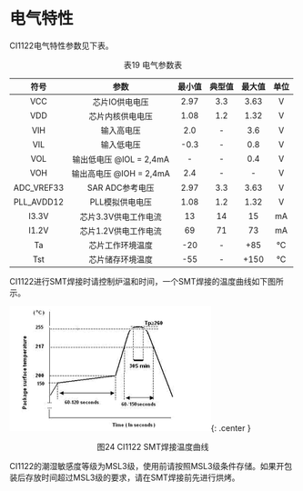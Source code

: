# 电气特性

CI1122电气特性参数见下表。

<div align=center>表19 电气参数表</div>

<center>

符号 | 参数 | 最小值 | 典型值 | 最大值 | 单位
:--: | :--: | :--: | :--: | :--: | :--:
VCC | 芯片IO供电电压 | 2.97 | 3.3 | 3.63 | V
VDD | 芯片内核供电电压 | 1.08 | 1.2 | 1.32 | V
VIH | 输入高电压 | 2.0 | - | 3.6 | V
VIL | 输入低电压 | -0.3 | - | 0.8 | V
VOL | 输出低电压 @IOL = 2,4mA | - | - | 0.4 | V
VOH | 输出高电压 @IOH = 2,4mA | 2.4 | - | - | V
ADC_VREF33 | SAR ADC参考电压 | 2.97 | 3.3 | 3.63 | V
PLL_AVDD12 | PLL模拟供电电压 | 1.08 | 1.2 | 1.32 | V
I3.3V | 芯片3.3V供电工作电流 | 13 | 14 | 15 | mA
I1.2V | 芯片1.2V供电工作电流 | 69 | 71 | 73 | mA 
Ta  | 芯片工作环境温度 | -20 | - | +85 | ℃
Tst | 芯片储存环境温度 | -55 | - | +150 | ℃

</center>

CI1122进行SMT焊接时请控制炉温和时间，一个SMT焊接的温度曲线如下图所示。

![CI1122 SMT焊接温度曲线](img/CI1122芯片数据手册-24.png){: .center }

<div align=center>图24  CI1122 SMT焊接温度曲线</div>

CI1122的潮湿敏感度等级为MSL3级，使用前请按照MSL3级条件存储。如果开包装后存放时间超过MSL3级的要求，请在SMT焊接前先进行烘烤。